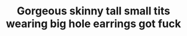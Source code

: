 ---
layout: post
title: Gorgeous skinny tall small tits wearing big hole earrings got fuck
duration: '05:30'
view: 487
rate: 2
video: 'http://fantasti.cc/embed/569741/'
category: 
 - brunette
 - gorgeous
 - milf
 - rough
 - stunning
 - wife
tags: 
 - big-black-cock
priority: 0.9
changefreq: daily
---